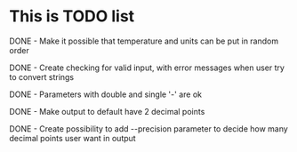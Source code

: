 # This is TODO list

DONE - Make it possible that temperature and units can be put in random order

DONE - Create checking for valid input, with error messages when user try to convert strings

DONE - Parameters with double and single '-' are ok

DONE - Make output to default have 2 decimal points

DONE - Create possibility to add --precision parameter to decide how many decimal points user want in output
